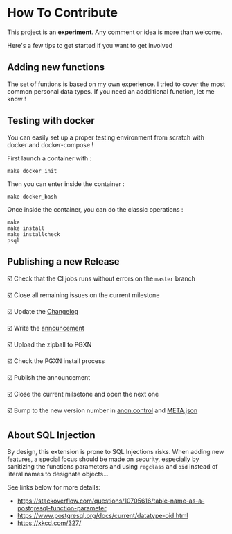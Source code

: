 How To Contribute
===============================================================================

This project is an **experiment**. Any comment or idea is more than welcome.

Here's a few tips to get started if you want to get involved


Adding new functions
-------------------------------------------------------------------------------

The set of funtions is based on my own experience. I tried to cover the most
common personal data types. If you need an addditional function, let me know !



Testing with docker
-------------------------------------------------------------------------------

You can easily set up a proper testing environment from scratch with docker
and docker-compose !

First launch a container with :

```console
make docker_init
```

Then you can enter inside the container :

```console
make docker_bash
```

Once inside the container, you can do the classic operations :

```console
make
make install
make installcheck
psql
```

Publishing a new Release
-------------------------------------------------------------------------------

☑️ Check that the CI jobs runs without errors on the `master` branch

☑️ Close all remaining issues on the current milestone

☑️ Update the [Changelog](CHANGELOG.md)

☑️ Write the [announcement](NEWS.md)

☑️ Upload the zipball to PGXN

☑️ Check the PGXN install process

☑️ Publish the announcement

☑️ Close the current milsetone and open the next one

☑️ Bump to the new version number in [anon.control]() and [META.json]()


About SQL Injection
--------------------------------------------------------------------------------

By design, this extension is prone to SQL Injections risks. When adding new
features, a special focus should be made on security, especially by sanitizing 
the functions parameters and using `regclass` and `oid` instead of literal 
names to designate objects...

See links below for more details:

* https://stackoverflow.com/questions/10705616/table-name-as-a-postgresql-function-parameter
* https://www.postgresql.org/docs/current/datatype-oid.html
* https://xkcd.com/327/